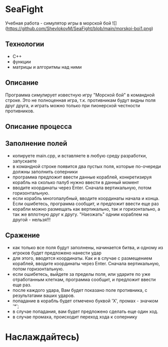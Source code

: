 # SeaFight
Учебная работа - симулятор игры в морской бой
![] (https://github.com/ShevlokovM/SeaFight/blob/main/morskoi-boi1.png)

## Технологии
- C++
- функции
- матрицы и алгоритмы над ними

## Описание
Программа симулирует известную игру "Морской бой" в командной строке. Это не полноценная игра, т.к. противникам будут видны поля друг друга, и играть можно только при пионерской честности противников.

## Описание процесса

## Заполнение полей
- копируете main.cpp, и вставляете в любую среду разработки, запускаете
- в командной строке появится два пустых поля, которые по-очереди должны заполнить соперники
- программа предложит ввести данные кораблей, конкретизируя корабль на сколько палуб нужно ввести в данный момент
- вводите координаты через Enter. Сначала вертикальную, потом горизонтальную.
- если корабль многопалубный, вводите координаты начала и конца. Если ошибетесь, программа сообщит, и предложит ввести еще раз
- корабли можно размещать как вертикально, так и горизонтально, а так же вплотную друг к другу. "Наезжать" одним кораблем на другой - нельзя!!!

## Сражение
- как только все поля будут заполнены, начинается битва, и одному из игроков будет предложено нанести удар
- для этого, вводятся координаты. Как и в случае с размещением кораблей, вводите координаты через Enter. Сначала вертикальную, потом горизонтальную.
- если ошибетесь, выйдете за пределы поля, или ударите по уже отработанным клеткам, программа сообщит, и предложит ввести еще раз.
- после каждого удара, Вам будет показано поле противника, с результатами ваших ударов.
- попадание в корабль будет отмечено буквой 'X', промах - значком '*';
- в случае попадания, вам будет предложено сделать еще один ход.
- в случае промаха, происходит переход хода к сопернику

# Наслаждайтесь)
